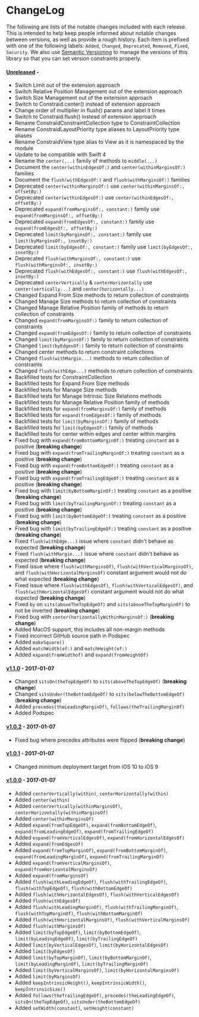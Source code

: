# ChangeLog

The following are lists of the notable changes included with each release.
This is intended to help keep people informed about notable changes between
versions, as well as provide a rough history. Each item is prefixed with
one of the following labels: `Added`, `Changed`, `Deprecated`,
`Removed`, `Fixed`, `Security`. We also use [Semantic
Versioning](http://semver.org) to manage the versions of this library so
that you can set version constraints properly.

#### [Unreleased][unreleased] -

* Switch Limit out of the extension approach
* Switch Relative Position Management out of the extension approach
* Switch Size Management out of the extension approach
* Switch to Constraid.center() instead of extension approach
* Change order of multiplier in flush() params and label it times
* Switch to Constraid.flush() instead of extension approach
* Rename ConstraidConstraintCollection type to ConstraintCollection
* Rename ConstraidLayoutPriority type aliases to LayoutPriority type aliases
* Rename ConstraidView type alias to View as it is namespaced by the module
* Update to be compatible with Swift 4
* Rename the `center(...)` family of methods to `middle(...)`
* Document the `center(withinEdgesOf:)` and `center(withinMarginsOf:)` families
* Document the `flush(withEdgesOf:)` and `flush(withMarginsOf:)` families
* Deprecated `center(withinMarginsOf:)` use `center(withinMarginsOf:, offsetBy:)`
* Deprecated `center(withinEdgesOf:)` use `center(withinEdgesOf:, offsetBy:)`
* Deprecated `expand(fromMarginsOf:, constant:)` family use `expand(fromMarginsOf:, offsetBy:)`
* Deprecated `expand(fromEdgesOf:, constant:)` family use `expand(fromEdgesOf:, offsetBy:)`
* Deprecated `limit(byMarginsOf:, constant:)` family use `limit(byMarginsOf:, insetBy:)`
* Deprecated `limit(byEdgesOf:, constant:)` family use `limit(byEdgesOf:, insetBy:)`
* Deprecated `flush(withMarginsOf:, constant:)` use `flush(withMarginsOf:, insetBy:)`
* Deprecated `flush(withEdgesOf:, constant:)` use `flush(withEdgesOf:, insetBy:)`
* Deprecated `centerVertically` & `centerHorizontally` use `center(vertically...)` and `center(horizontally...)`
* Changed Expand From Size methods to return collection of constraints
* Changed Manage Size methods to return collection of constraints
* Changed Manage Relative Position family of methods to return collection of constraints
* Changed `expand(fromMarginsOf:)` family to return collection of constraints
* Changed `expand(fromEdgesOf:)` family to return collection of constraints
* Changed `limit(byMarginsOf:)` family to return collection of constraints
* Changed `limit(byEdgesOf:)` family to return collection of constraints
* Changed center methods to return constraint collections
* Changed `flush(withMargin...)` methods to return collection of constraints
* Changed `flush(withEdge...)` methods to return collection of constraints
* Backfilled tests for ConstraintCollection
* Backfilled tests for Expand From Size methods
* Backfilled tests for Manage Size methods
* Backfilled tests for Manage Intrinsic Size Relations methods
* Backfilled tests for Manage Relative Position family of methods
* Backfilled tests for `expand(fromMarginsOf:)` family of methods
* Backfilled tests for `expand(fromEdgesOf:)` family of methods
* Backfilled tests for `limit(byMarginsOf:)` family of methods
* Backfilled tests for `limit(byEdgesOf:)` family of methods
* Backfilled tests for center within edges and center within margins
* Fixed bug with `expand(fromBottomMarginOf:)` treating `constant` as a positive
  (**breaking change**)
* Fixed bug with `expand(fromTrailingMarginOf:)` treating `constant` as a positive
  (**breaking change**)
* Fixed bug with `expand(fromBottomEdgeOf:)` treating `constant` as a positive
  (**breaking change**)
* Fixed bug with `expand(fromTrailingEdgeOf:)` treating `constant` as a positive
  (**breaking change**)
* Fixed bug with `limit(byBottomMarginOf:)` treating `constant` as a positive
  (**breaking change**)
* Fixed bug with `limit(byTrailingMarginOf:)` treating `constant` as a positive
  (**breaking change**)
* Fixed bug with `limit(byBottomEdgeOf:)` treating `constant` as a positive
  (**breaking change**)
* Fixed bug with `limit(byTrailingEdgeOf:)` treating `constant` as a positive
  (**breaking change**)
* Fixed `flush(withEdge...)` issue where `constant` didn't behave as expected
  (**breaking change**)
* Fixed `flush(withMargin...)` issue where `constant` didn't behave as expected
  (**breaking change**)
* Fixed issue where `flush(withMarginsOf)`, `flush(withVerticalMarginsOf)`, and
  `flush(withHorizontalMarginsOf)` constant argument would not do what expected
  (**breaking change**)
* Fixed issue where `flush(withEdgesOf)`, `flush(withVerticalEdgesOf)`, and
  `flush(withHorizontalEdgesOf)` constant argument would not do what expected
  (**breaking change**)
* Fixed `by` on `sits(aboveTheTopEdgeOf)` and `sits(aboveTheTopMarginOf)` to not
  be inverted (**breaking change**)
* Fixed bug with `center(horizontallyWithinMarginsOf:)` (**breaking change**)
* Added MacOS support, this includes all non-margin methods
* Fixed incorrect GitHub source path in Podspec
* Added `makeSquare()`
* Added `matchWidth(of:)` and `matchHeight(of:)`
* Added `expand(fromWidthof)` and `expand(fromHeightOf)`

#### [v1.1.0][v1.1.0] - 2017-01-07

* Changed `sitsOn(theTopEdgeOf)` to `sits(aboveTheTopEdgeOf)`
  (**breaking change**)
* Changed `sitsUnder(theBottomEdgeOf)` to `sits(belowTheBottomEdgeOf)`
  (**breaking change**)
* Added `precedes(theLeadingMarginOf)`, `follows(theTrailingMarginOf)`
* Added Podspec

#### [v1.0.2][v1.0.2] - 2017-01-07

* Fixed bug where precedes attributes were flipped (**breaking change**)

#### [v1.0.1][v1.0.1] - 2017-01-07

* Changed minimum deployment target from iOS 10 to iOS 9

#### [v1.0.0][v1.0.0] - 2017-01-07

* Added `centerVertically(within)`, `centerHorizontally(within)`
* Added `center(within)`
* Added `centerVertically(withinMarginsOf)`,
  `centerHorizontally(withinMarginsOf)`
* Added `center(withinMarginsOf)`
* Added `expand(fromTopEdgeOf)`, `expand(fromBottomEdgeOf)`,
  `expand(fromLeadingEdgeOf)`, `expand(fromTrailingEdgeOf)`
* Added `expand(fromVerticalEdgesOf)`, `expand(fromHorizontalEdgesOf)`
* Added `expand(fromEdgesOf)`
* Added `expand(fromTopMarginOf)`, `expand(fromBottomMarginOf)`,
  `expand(fromLeadingMarginOf)`, `expand(fromTrailingMarginOf)`
* Added `expand(fromVerticalMarginsOf)`, `expand(fromHorizontalMarginsOf)`
* Added `expand(fromMarginsOf)`
* Added `flush(withLeadingEdgeOf)`, `flush(withTrailingEdgeOf)`,
  `flush(withTopEdgeOf)`, `flush(withBottomEdgeOf)`
* Added `flush(withHorizontalEdgesOf)`, `flush(withVerticalEdgesOf)`
* Added `flush(withEdgesOf)`
* Added `flush(withLeadingMarginOf)`, `flush(withTrailingMarginOf)`,
  `flush(withTopMarginOf)`, `flush(withBottomMarginOf)`
* Added `flush(withHorizontalMarginsOf)`, `flush(withVerticalMarginsOf)`
* Added `flush(withMarginsOf)`
* Added `limit(byTopEdgeOf)`, `limit(byBottomEdgeOf)`, `limit(byLeadingEdgeOf)`,
  `limit(byTrailingEdgeOf)`
* Added `limit(byVerticalEdgesOf)`, `limit(byHorizontalEdgesOf)`
* Added `limit(byEdgesOf)`
* Added `limit(byTopMarginOf)`, `limit(byBottomMarginOf)`,
  `limit(byLeadingMarginOf)`, `limit(byTrailingMarginOf)`
* Added `limit(byVerticalMarginsOf)`, `limit(byHorizontalMarginsOf)`
* Added `limit(byMarginsOf)`
* Added `keepIntrinsicHeight()`, `keepIntrinsicWidth()`, `keepIntrinsicSize()`
* Added `follows(theTrailingEdgeOf)`, `precedes(theLeadingEdgeOf)`,
  `sitsOn(theTopEdgeOf)`, `sitsUnder(theBottomEdgeOf)`
* Added `setWidth(constant)`, `setHeight(constant)`

[unreleased]: https://github.com/uptech/Constraid/compare/1.1.0...HEAD
[v1.0.0]: https://github.com/uptech/Constraid/compare/d21a21...1.0.0
[v1.0.1]: https://github.com/uptech/Constraid/compare/1.0.0...1.0.1
[v1.0.2]: https://github.com/uptech/Constraid/compare/1.0.1...1.0.2
[v1.1.0]: https://github.com/uptech/Constraid/compare/1.0.2...1.1.0

